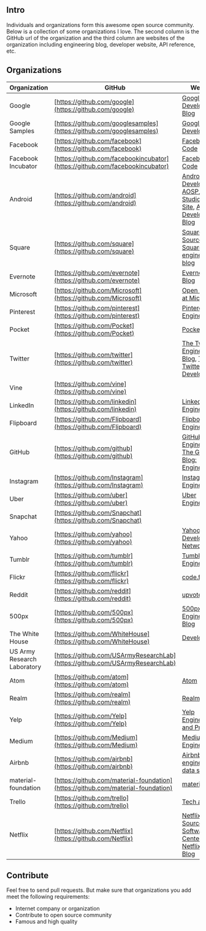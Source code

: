## Intro  
Individuals and organizations form this awesome open source community. Below is a collection of some organizations I love. The second column is the GitHub url of the organization and the third column are websites of the organization including engineering blog, developer website, API reference, etc. 

## Organizations
Organization | GitHub | Websites
------------ | ------ | ---------------
Google | [https://github.com/google](https://github.com/google) | [Google Developers Blog](https://developers.googleblog.com/)
Google Samples | [https://github.com/googlesamples](https://github.com/googlesamples) | [Google Developers](https://developers.google.com/)
Facebook | [https://github.com/facebook](https://github.com/facebook) | [Facebook Code](https://code.facebook.com/)
Facebook Incubator | [https://github.com/facebookincubator](https://github.com/facebookincubator) | [Facebook Code](https://code.facebook.com/)
Android | [https://github.com/android](https://github.com/android) | [Android Developers](https://developer.android.com/index.html#), [AOSP](https://source.android.com/index.html), [Android Studio Project Site](http://tools.android.com/), [Android Developers Blog](http://android-developers.blogspot.com/)
Square | [https://github.com/square](https://github.com/square) | [Square Open Source](http://square.github.io/), [Square's engineering blog](https://medium.com/square-corner-blog)
Evernote | [https://github.com/evernote](https://github.com/evernote) | [Evernote Tech Blog](https://blog.evernote.com/tech/)
Microsoft | [https://github.com/Microsoft](https://github.com/Microsoft) | [Open Source at Microsoft](https://opensource.microsoft.com/)
Pinterest | [https://github.com/pinterest](https://github.com/pinterest) | [Pinterest Engineering](https://engineering.pinterest.com/)
Pocket | [https://github.com/Pocket](https://github.com/Pocket) | [Pocket Blog](https://getpocket.com/blog/)
Twitter | [https://github.com/twitter](https://github.com/twitter) | [The Twitter Engineering Blog](https://blog.twitter.com/engineering), [The Twitter Developer Blog](https://blog.twitter.com/developer)
Vine | [https://github.com/vine](https://github.com/vine) |
LinkedIn | [https://github.com/linkedin](https://github.com/linkedin) | [LinkedIn Engineering](https://engineering.linkedin.com/)
Flipboard | [https://github.com/Flipboard](https://github.com/Flipboard) | [Flipboard Engineering](http://engineering.flipboard.com/)
GitHub | [https://github.com/github](https://github.com/github) | [GitHub Engineering](http://githubengineering.com/), [The GitHub Blog: Engineering](https://github.com/blog/category/engineering)
Instagram | [https://github.com/Instagram](https://github.com/Instagram) | [Instagram Engineering](https://engineering.instagram.com/)
Uber | [https://github.com/uber](https://github.com/uber) | [Uber Engineering](https://eng.uber.com/)
Snapchat | [https://github.com/Snapchat](https://github.com/Snapchat) |
Yahoo | [https://github.com/yahoo](https://github.com/yahoo) | [Yahoo Developer Network](https://developer.yahoo.com/)
Tumblr | [https://github.com/tumblr](https://github.com/tumblr) | [Tumblr Engineering](https://engineering.tumblr.com/)
Flickr | [https://github.com/flickr](https://github.com/flickr) | [code.flickr.com](https://code.flickr.net/)
Reddit | [https://github.com/reddit](https://github.com/reddit) | [upvoted](https://redditblog.com/)
500px | [https://github.com/500px](https://github.com/500px) | [500px Engineering Blog](https://developers.500px.com/)
The White House | [https://github.com/WhiteHouse](https://github.com/WhiteHouse) | [Developers](https://www.whitehouse.gov/developers)
US Army Research Laboratory | [https://github.com/USArmyResearchLab](https://github.com/USArmyResearchLab) |
Atom | [https://github.com/atom](https://github.com/atom) | [Atom](https://atom.io/)
Realm | [https://github.com/realm](https://github.com/realm) | [Realm](https://realm.io/)
Yelp | [https://github.com/Yelp](https://github.com/Yelp) | [Yelp Engineering and Product](https://www.yelp.com/engineering)
Medium | [https://github.com/Medium](https://github.com/Medium) | [Medium Engineering](https://medium.com/@MediumEng)
Airbnb | [https://github.com/airbnb](https://github.com/airbnb) | [Airbnb engineering & data science](http://airbnb.io/)
material-foundation | [https://github.com/material-foundation](https://github.com/material-foundation) | [material.io](https://material.io/)
Trello | [https://github.com/trello](https://github.com/trello) | [Tech at Trello](http://tech.trello.com/)
Netflix | [https://github.com/Netflix](https://github.com/Netflix) | [Netflix Open Source Software Center](http://netflix.github.io/), [The Netflix Tech Blog](http://techblog.netflix.com/)

## Contribute
Feel free to send pull requests. But make sure that organizations you add meet the following requirements:
- Internet company or organization
- Contribute to open source community
- Famous and high quality
